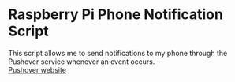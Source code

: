 # Raspberry Pi Phone Notification Script

This script allows me to send notifications to my phone through the Pushover service whenever an event occurs.
<br>
[Pushover website](https://www.pushover.net)
